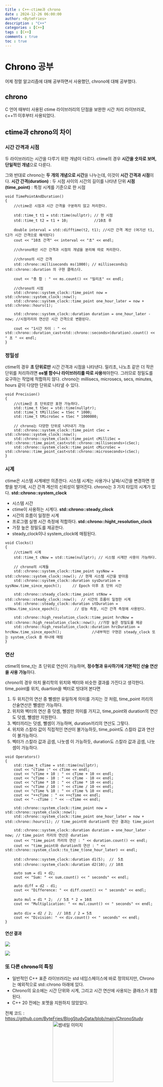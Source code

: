 ```yaml
---
title : C++-ctime과 chrono
date : 2024-12-26 06:00:00
author: <ByteFries>
description : "C++"
categories : [C++]
tags : [C++]
comments : true
toc : true
---
```

<head>
  <meta property="og:image" content="https://example.com/thumbnail.jpg" />
</head>

# <span style = "font-weight: 800;">Chrono 공부</span>
어제 정렬 알고리즘에 대해 공부하면서 사용했던, chrono에 대해 공부했다.

## <span style = "font-weight: 800;">chrono</span>
C 언어 때부터 사용된 ctime 라이브러리의 단점을 보완한 시간 처리 라이브러로, c++11 이후부터 사용되었다.

## <span style = "font-weight: 800;">ctime과 chrono의 차이</span>

### <span style = "font-weight: 800;">시간 간격과 시점</span>
두 라이브러리는 시간을 다루기 위한 개념이 다르다.
ctime의 경우 **시간을 숫자로 보며, 단일적인 개념**으로 다룬다.

그와 반대로 chrono는 **두 개의 개념으로 시간**을 나누는데, 이것이 **시간 간격과 시점**이다.
**시간 간격(duration)** 
  : 두 시점 사이의 시간의 길이를 나타낸 단위
**시점(time_point)** 
  : 특정 시계를 기준으로 한 시점


```
void TimePointAndDuration()
{
	//ctime은 시점과 시간 간격을 구분하지 않고 처리한다.

	std::time_t t1 = std::time(nullptr); // 현 시점
	std::time_t t2 = t1 + 10;			 //10초 후

	double interval = std::difftime(t2, t1); //시간 간격 계산 (여기선 t1, t2가 시간 간격으로 해석된다)
	cout << "10초 간격" << interval << "초" << endl;

	//chrono에선 시간 간격과 시점의 개념을 분리해 따로 처리한다.

	//chrono의 시간 간격
	std::chrono::milliseconds ms(1000); // milliseconds는 std::chrono::duration 의 구현 클래스다.

	cout << "총 합 : " << ms.count() << "밀리초" << endl;

	//chrono의 시점
	std::chrono::system_clock::time_point now = std::chrono::system_clock::now();
	std::chrono::system_clock::time_point one_hour_later = now + std::chrono::hours(1);

	std::chrono::system_clock::duration duration = one_hour_later - now; //시점끼리의 연산은 시간 간격으로 변환된다.

	cout << "1시간 차이 : " << std::chrono::duration_cast<std::chrono::seconds>(duration).count() << " 초 " << endl;
}
```

### <span style = "font-weight: 800;">정밀성</span>
ctime의 경우 **초 단위로만** 시간 간격과 시점을 나타낸다.
밀리초, 나노초 같은 더 작은 단위를 처리하려면 **os별 함수나 라이브러리를 따로 사용**해야한다. 그러므로 정밀도를 요구하는 작업에 적합하지 않다.
chrono는 millisecs, microsecs, secs, minutes, hours 같이 다양한 단위로 나타낼 수 있다.
```
void Precision()
{
	//ctime은 초 단위로만 표현 가능하다.
	std::time_t tSec = std::time(nullptr);
	std::time_t tMilliSec = tSec * 1000;
	std::time_t tMicroSec = tSec * 1000000;
	
	// chrono는 다양한 단위로 나타내기 가능
	std::chrono::system_clock::time_point cSec = std::chrono::system_clock::now();
	std::chrono::system_clock::time_point cMilliSec = std::chrono::time_point_cast<std::chrono::milliseconds>(cSec);
	std::chrono::system_clock::time_point cMicroSec = std::chrono::time_point_cast<std::chrono::microseconds>(cSec);
}
```

### <span style = "font-weight: 800;">시계</span>
ctime은 시스템 시계에만 의존한다. 시스템 시계는 사용가나 날짜/시간을 변경하면 영향을 받기에, 시간 간격 계산의 신뢰성이 떨어진다.
chrono는 3 가지 타입의 시계가 있다.
**std::chrono::system_clock** 
  - 시스템 시간
  - ctime이 사용하는 시계다.
**std::chrono::steady_clock**
  - 시간의 흐름이 일정한 시계
  - 프로그램 실행 시간 측정에 적합하다.
**std::chrono::hight_resolution_clock**
  - 가장 높은 정밀도를 제공한다.
  - steady_clock이나 system_clock에 매핑된다.

```
void Clocks()
{
	//ctime의 시계
	std::time_t cNow = std::time(nullptr); // 시스템 시계만 사용이 가능하다.

	// chrono의 시계들
	std::chrono::system_clock::time_point sysNow = std::chrono::system_clock::now(); // 현재 시스템 시간을 받아옴
	std::chrono::system_clock::duration sysDuration = sysNow.time_since_epoch();     // Epoch 이후 초 단위 시간

	std::chrono::steady_clock::time_point stNow = std::chrono::steady_clock::now();  // 시간의 흐름이 일정한 시계
	std::chrono::steady_clock::duration stDuration = stNow.time_since_epoch();       // 성능 측정, 시간 간격 측정에 사용된다.

	std::chrono::high_resolution_clock::time_point hrcNow = std::chrono::high_resolution_clock::now(); //가장 높은 정밀도를 제공
	std::chrono::high_resolution_clock::duration hrcDuration = hrcNow.time_since_epoch();              //내부적인 구현은 steady_clock 또는 system_clock 중 하나에 매핑
}
```

### <span style = "font-weight: 800;">연산</span>
ctime의 time_t는 초 단위로 연산이 가능하며, **정수형과 유사하기에 기본적인 산술 연산을 사용 가능**하다.

chrono의 경우 마치 물리학의 위치와 벡터와 비슷한 결과를 가진다고 생각한다.
time_point를 위치, duartion을 벡터로 빗대어 본다면

1. 두 위치간의 연산 중 뺄셈만 유일하게 의미를 가지는 것 처럼, time_point 끼리의 산술연산은 뺄셈만 가능하다.
2. 위치와 벡터의 연산 중 덧셈, 뺄셈만 의미를 가지고, time_point와 duration의 연산도 덧셈, 뺄셈만 지원한다.
3. 벡터끼리는 덧셈, 뺄셈이 가능하며, duration끼리의 연산도 그렇다.
4. 위치와 스칼라 값이 직접적인 연산이 불가능하듯, time_point도 스칼라 값과 연산이 불가능하다.
5. 벡터가 스칼라 값과 곱셈, 나눗셈 이 가능하듯, duration도 스칼라 값과 곱셈, 나눗셈이 가능하다.

```
void Operators()
{
	std::time_t cTime = std::time(nullptr);
	cout << "cTime :" << cTime << endl;
	cout << "cTime + 10 : " << cTime + 10 << endl;
	cout << "cTime - 10 : " << cTime - 10 << endl;
	cout << "cTime * 10 : " << cTime * 10 << endl;
	cout << "cTime / 10 : " << cTime / 10 << endl;
	cout << "cTime % 10 : " << cTime % 10 << endl;
	cout << "++cTime : " << ++cTime << endl;
	cout << "--cTime : " << --cTime << endl;

	std::chrono::system_clock::time_point now = std::chrono::system_clock::now();
	std::chrono::system_clock::time_point one_hour_later = now + std::chrono::hours(1); // time_point와 duration의 연산 결과는 time_point

	std::chrono::system_clock::duration duration = one_hour_later - now; // time_point 끼리의 연산은 duration
	cout << "time_point 끼리의 연산 : " << duration.count() << endl;
	cout << "time_point와 duration의 연산 : " << std::chrono::system_clock::to_time_t(one_hour_later) << endl;
	
	std::chrono::system_clock::duration d1(5);  //  5초
	std::chrono::system_clock::duration d2(10); // 10초

	auto sum = d1 + d2;
	cout << "Sum: " << sum.count() << " seconds" << endl;

	auto diff = d2 - d1;
	cout << "Difference: " << diff.count() << " seconds" << endl;

	auto mul = d1 * 2;  // 5초 * 2 = 10초
	cout << "Multiplication: " << mul.count() << " seconds" << endl;

	auto div = d2 / 2;  // 10초 / 2 = 5초
	cout << "Division: " << div.count() << " seconds" << endl;
}
```
#### <span style = "font-weight: 800;">연산 결과</span>
![](/assets/image/2024-12-26/ctime.png)

![](/assets/image/2024-12-26/chrono.png)

### <span style = "font-weight: 800;">또 다른 chrono의 특징</span>

- 일반적인 C++ 표준 라이브러리는 std 네임스페이스에 바로 정의되지만, Chrono는 예외적으로 std::chrono 아래에 있다.
- Chrono의 요소에는 시간 단위와 시계, 그리고 시간 연산에 사용되는 클래스가 포함된다.
- C++ 20 전에는 포멧을 지원하지 않았었다.

<div style="display: flex; flex-direction: column; align-items: center;">
  <span>전체 코드 : <a href="https://github.com/ByteFries/BlogStudyData/blob/main/ChronoStudy" target="_blank">https://github.com/ByteFries/BlogStudyData/blob/main/ChronoStudy</a></span>
  <a href="https://github.com/ByteFries/BlogStudyData/blob/main/ChronoStudy" target="_blank">
    <img src="/assets/image/2024-12-26/thumbnail.png" alt="썸네일 이미지" style="margin-left: 10px; width: 200px; height: auto;" />
  </a>
</div>
